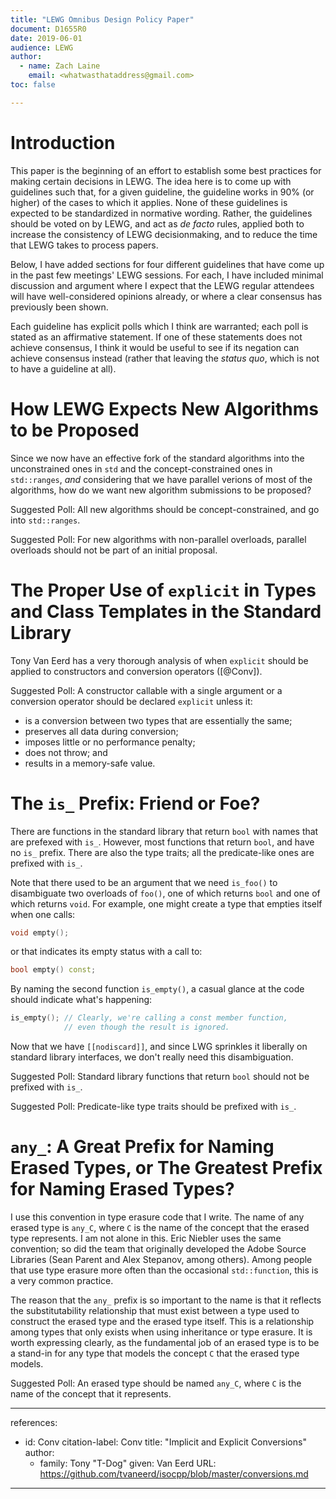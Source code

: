 ```yaml
---
title: "LEWG Omnibus Design Policy Paper"
document: D1655R0
date: 2019-06-01
audience: LEWG
author:
  - name: Zach Laine
    email: <whatwasthataddress@gmail.com>
toc: false

---
```


# Introduction

This paper is the beginning of an effort to establish some best practices for
making certain decisions in LEWG.  The idea here is to come up with guidelines
such that, for a given guideline, the guideline works in 90% (or higher) of
the cases to which it applies.  None of these guidelines is expected to be
standardized in normative wording.  Rather, the guidelines should be voted on
by LEWG, and act as *de facto* rules, applied both to increase the consistency
of LEWG decisionmaking, and to reduce the time that LEWG takes to process
papers.

Below, I have added sections for four different guidelines that have come up
in the past few meetings' LEWG sessions.  For each, I have included minimal
discussion and argument where I expect that the LEWG regular attendees will
have well-considered opinions already, or where a clear consensus has
previously been shown.

Each guideline has explicit polls which I think are warranted; each poll is
stated as an affirmative statement.  If one of these statements does not
achieve consensus, I think it would be useful to see if its negation can
achieve consensus instead (rather that leaving the *status quo*, which is not
to have a guideline at all).


# How LEWG Expects New Algorithms to be Proposed

Since we now have an effective fork of the standard algorithms into the
unconstrained ones in `std` and the concept-constrained ones in `std::ranges`,
*and* considering that we have parallel verions of most of the algorithms, how
do we want new algorithm submissions to be proposed?

Suggested Poll: All new algorithms should be concept-constrained, and go into
`std::ranges`.

Suggested Poll: For new algorithms with non-parallel overloads, parallel
overloads should not be part of an initial proposal.


# The Proper Use of `explicit` in Types and Class Templates in the Standard Library

Tony Van Eerd has a very thorough analysis of when `explicit` should be
applied to constructors and conversion operators ([@Conv]).

Suggested Poll: A constructor callable with a single argument or a conversion
operator should be declared `explicit` unless it:

- is a conversion between two types that are essentially the same;
- preserves all data during conversion;
- imposes little or no performance penalty;
- does not throw; and
- results in a memory-safe value.

# The `is_` Prefix: Friend or Foe?

There are functions in the standard library that return `bool` with names that
are prefexed with `is_`.  However, most functions that return `bool`, and have
no `is_` prefix.  There are also the type traits; all the predicate-like ones
are prefixed with `is_`.

Note that there used to be an argument that we need `is_foo()` to disambiguate
two overloads of `foo()`, one of which returns `bool` and one of which returns
`void`.  For example, one might create a type that empties itself when one
calls:

```c++
void empty();
```

or that indicates its empty status with a call to:

```c++
bool empty() const;
```

By naming the second function `is_empty()`, a casual glance at the code should
indicate what's happening:

```c++
is_empty(); // Clearly, we're calling a const member function,
            // even though the result is ignored.
```

Now that we have `[[nodiscard]]`, and since LWG sprinkles it liberally on
standard library interfaces, we don't really need this disambiguation.

Suggested Poll: Standard library functions that return `bool` should not be
prefixed with `is_`.

Suggested Poll: Predicate-like type traits should be prefixed with `is_`.


# `any_`: A Great Prefix for Naming Erased Types, or The Greatest Prefix for Naming Erased Types?

I use this convention in type erasure code that I write.  The name of any
erased type is `any_C`, where `C` is the name of the concept that the erased
type represents.  I am not alone in this.  Eric Niebler uses the same
convention; so did the team that originally developed the Adobe Source
Libraries (Sean Parent and Alex Stepanov, among others).  Among people that
use type erasure more often than the occasional `std::function`, this is a
very common practice.

The reason that the `any_` prefix is so important to the name is that it
reflects the substitutability relationship that must exist between a type used
to construct the erased type and the erased type itself.  This is a
relationship among types that only exists when using inheritance or type
erasure.  It is worth expressing clearly, as the fundamental job of an erased
type is to be a stand-in for any type that models the concept `C` that the
erased type models.

Suggested Poll: An erased type should be named `any_C`, where `C` is the name
of the concept that it represents.

---
references:
  - id: Conv
    citation-label: Conv
    title: "Implicit and Explicit Conversions"
    author:
      - family: Tony \"T-Dog\"
        given: Van Eerd
    URL: https://github.com/tvaneerd/isocpp/blob/master/conversions.md
---

